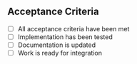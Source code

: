 ## Acceptance Criteria

- [ ] All acceptance criteria have been met
- [ ] Implementation has been tested
- [ ] Documentation is updated
- [ ] Work is ready for integration